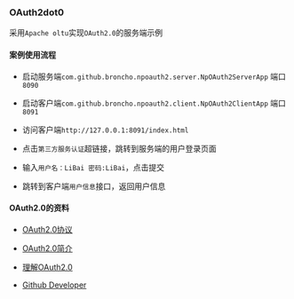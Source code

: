 ### OAuth2dot0

采用`Apache oltu`实现`OAuth2.0`的服务端示例

#### 案例使用流程

+ 启动服务端`com.github.broncho.npoauth2.server.NpOAuth2ServerApp` 端口`8090`

+ 启动客户端`com.github.broncho.npoauth2.client.NpOAuth2ClientApp` 端口`8091`

+ 访问客户端`http://127.0.0.1:8091/index.html`

+ 点击`第三方服务认证`超链接，跳转到服务端的用户登录页面

+ 输入`用户名：LiBai 密码:LiBai`，点击提交

+ 跳转到客户端`用户信息`接口，返回用户信息


#### OAuth2.0的资料

+ [OAuth2.0协议](https://oauth.net/2/)

+ [OAuth2.0简介](http://wiki.open.qq.com/wiki/mobile/OAuth2.0%E7%AE%80%E4%BB%8B)

+ [理解OAuth2.0](http://www.ruanyifeng.com/blog/2014/05/oauth_2_0.html)

+ [Github Developer](https://developer.github.com/v3/)